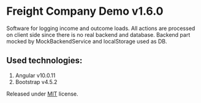 Freight Company Demo v1.6.0
============================

Software for logging income and outcome loads. All actions are processed on client side since there is no real backend and database. Backend part mocked by MockBackendService and localStorage used as DB.

Used technologies:
------------------
1. Angular v10.0.11
1. Bootstrap v4.5.2

Released under [MIT](https://github.com/andrey1hub/freight-company-demo/blob/master/LICENSE.md) license.
